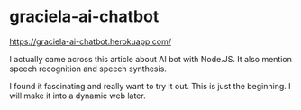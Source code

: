 # graciela-ai-chatbot

https://graciela-ai-chatbot.herokuapp.com/

I actually came across this article about AI bot with Node.JS. It also mention speech recognition and speech synthesis.

I found it fascinating and really want to try it out.
This is just the beginning. I will make it into a dynamic web later.
